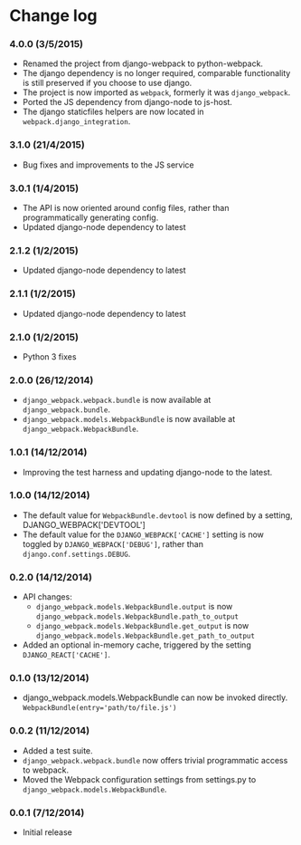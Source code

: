 Change log
==========

### 4.0.0 (3/5/2015)

- Renamed the project from django-webpack to python-webpack.
- The django dependency is no longer required, comparable functionality is still preserved if you choose
  to use django.
- The project is now imported as `webpack`, formerly it was `django_webpack`.
- Ported the JS dependency from django-node to js-host.
- The django staticfiles helpers are now located in `webpack.django_integration`.

### 3.1.0 (21/4/2015)

- Bug fixes and improvements to the JS service

### 3.0.1 (1/4/2015)

- The API is now oriented around config files, rather than programmatically generating config. 
- Updated django-node dependency to latest

### 2.1.2 (1/2/2015)

- Updated django-node dependency to latest

### 2.1.1 (1/2/2015)

- Updated django-node dependency to latest

### 2.1.0 (1/2/2015)

- Python 3 fixes

### 2.0.0 (26/12/2014)

- `django_webpack.webpack.bundle` is now available at `django_webpack.bundle`.
- `django_webpack.models.WebpackBundle` is now available at `django_webpack.WebpackBundle`.

### 1.0.1 (14/12/2014)

- Improving the test harness and updating django-node to the latest.

### 1.0.0 (14/12/2014)

- The default value for `WebpackBundle.devtool` is now defined by a setting, DJANGO_WEBPACK['DEVTOOL']
- The default value for the `DJANGO_WEBPACK['CACHE']` setting is now toggled by `DJANGO_WEBPACK['DEBUG']`, rather than `django.conf.settings.DEBUG`.

### 0.2.0 (14/12/2014)

- API changes:
  - `django_webpack.models.WebpackBundle.output` is now `django_webpack.models.WebpackBundle.path_to_output`
  - `django_webpack.models.WebpackBundle.get_output` is now `django_webpack.models.WebpackBundle.get_path_to_output`
- Added an optional in-memory cache, triggered by the setting `DJANGO_REACT['CACHE']`.

### 0.1.0 (13/12/2014)

- django_webpack.models.WebpackBundle can now be invoked directly. `WebpackBundle(entry='path/to/file.js')`

### 0.0.2 (11/12/2014)

- Added a test suite.
- `django_webpack.webpack.bundle` now offers trivial programmatic access to webpack.
- Moved the Webpack configuration settings from settings.py to `django_webpack.models.WebpackBundle`.

### 0.0.1 (7/12/2014)

- Initial release
